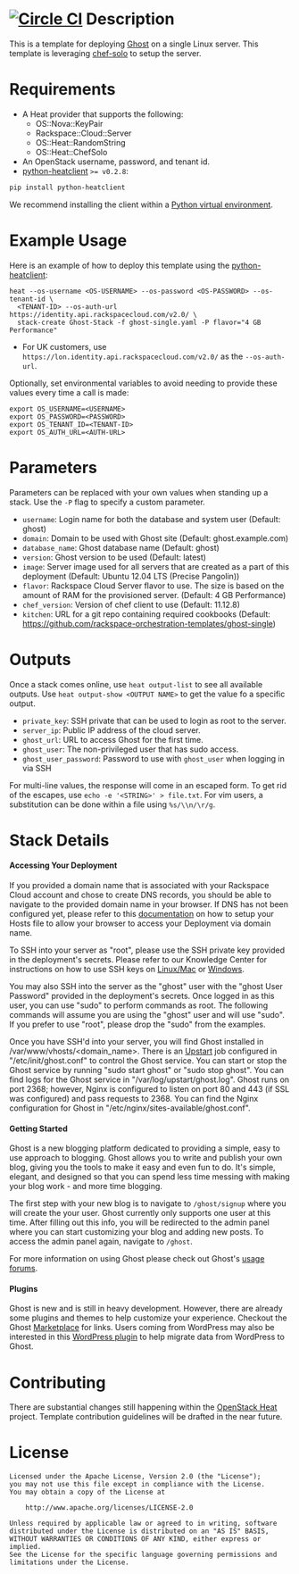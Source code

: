 [![Circle CI](https://circleci.com/gh/rackspace-orchestration-templates/ghost-single/tree/master.png?style=shield)](https://circleci.com/gh/rackspace-orchestration-templates/ghost-single)
Description
===========

This is a template for deploying [Ghost](https://ghost.org/) on a single Linux
server. This template is leveraging
[chef-solo](http://docs.opscode.com/chef_solo.html) to setup the server.

Requirements
============
* A Heat provider that supports the following:
  * OS::Nova::KeyPair
  * Rackspace::Cloud::Server
  * OS::Heat::RandomString
  * OS::Heat::ChefSolo
* An OpenStack username, password, and tenant id.
* [python-heatclient](https://github.com/openstack/python-heatclient)
`>= v0.2.8`:

```bash
pip install python-heatclient
```

We recommend installing the client within a [Python virtual
environment](http://www.virtualenv.org/).

Example Usage
=============
Here is an example of how to deploy this template using the
[python-heatclient](https://github.com/openstack/python-heatclient):

```
heat --os-username <OS-USERNAME> --os-password <OS-PASSWORD> --os-tenant-id \
  <TENANT-ID> --os-auth-url https://identity.api.rackspacecloud.com/v2.0/ \
  stack-create Ghost-Stack -f ghost-single.yaml -P flavor="4 GB Performance"
```

* For UK customers, use `https://lon.identity.api.rackspacecloud.com/v2.0/` as
the `--os-auth-url`.

Optionally, set environmental variables to avoid needing to provide these
values every time a call is made:

```
export OS_USERNAME=<USERNAME>
export OS_PASSWORD=<PASSWORD>
export OS_TENANT_ID=<TENANT-ID>
export OS_AUTH_URL=<AUTH-URL>
```

Parameters
==========
Parameters can be replaced with your own values when standing up a stack. Use
the `-P` flag to specify a custom parameter.

* `username`: Login name for both the database and system user (Default: ghost)
* `domain`: Domain to be used with Ghost site (Default: ghost.example.com)
* `database_name`: Ghost database name (Default: ghost)
* `version`: Ghost version to be used (Default: latest)
* `image`: Server image used for all servers that are created as a part of this
  deployment (Default: Ubuntu 12.04 LTS (Precise Pangolin))
* `flavor`: Rackspace Cloud Server flavor to use. The size is based on the
  amount of RAM for the provisioned server. (Default: 4 GB Performance)
* `chef_version`: Version of chef client to use (Default: 11.12.8)
* `kitchen`: URL for a git repo containing required cookbooks (Default:
  https://github.com/rackspace-orchestration-templates/ghost-single)

Outputs
=======
Once a stack comes online, use `heat output-list` to see all available outputs.
Use `heat output-show <OUTPUT NAME>` to get the value fo a specific output.

* `private_key`: SSH private that can be used to login as root to the server.
* `server_ip`: Public IP address of the cloud server.
* `ghost_url`: URL to access Ghost for the first time.
* `ghost_user`: The non-privileged user that has sudo access.
* `ghost_user_password`: Password to use with `ghost_user` when logging in via
  SSH

For multi-line values, the response will come in an escaped form. To get rid of
the escapes, use `echo -e '<STRING>' > file.txt`. For vim users, a substitution
can be done within a file using `%s/\\n/\r/g`.

Stack Details
=============
#### Accessing Your Deployment

If you provided a domain name that is associated with your Rackspace Cloud
account and chose to create DNS records, you should be able to navigate to
the provided domain name in your browser. If DNS has not been configured yet,
please refer to this
[documentation](http://www.rackspace.com/knowledge_center/article/how-do-i-modify-my-hosts-file)
on how to setup your Hosts file to allow your browser to access your
Deployment via domain name.

To SSH into your server as "root", please use the SSH private key provided in
the deployment's secrets. Please refer to our Knowledge Center for
instructions on how to use SSH keys on
[Linux/Mac](http://www.rackspace.com/knowledge_center/article/logging-in-with-a-ssh-private-key-on-linuxmac)
or
[Windows](http://www.rackspace.com/knowledge_center/article/logging-in-with-a-ssh-private-key-on-windows).

You may also SSH into the server as the "ghost" user with the "ghost User
Password" provided in the deployment's secrets. Once logged in as this user,
you can use "sudo" to perform commands as root. The following commands will
assume you are using the "ghost" user and will use "sudo". If you prefer to
use "root", please drop the "sudo" from the examples.

Once you have SSH'd into your server, you will find Ghost installed in
/var/www/vhosts/<domain_name>. There is an
[Upstart](http://upstart.ubuntu.com/) job configured in
"/etc/init/ghost.conf" to control the Ghost service. You can start or stop
the Ghost service by running "sudo start ghost" or "sudo stop ghost". You can
find logs for the Ghost service in "/var/log/upstart/ghost.log". Ghost runs
on port 2368; however, Nginx is configured to listen on port 80 and 443 (if
SSL was configured) and pass requests to 2368. You can find the Nginx
configuration for Ghost in "/etc/nginx/sites-available/ghost.conf".

#### Getting Started

Ghost is a new blogging platform dedicated to providing a simple, easy to use
approach to blogging. Ghost allows you to write and publish your own blog,
giving you the tools to make it easy and even fun to do. It's simple,
elegant, and designed so that you can spend less time messing with making
your blog work - and more time blogging.

The first step with your new blog is to navigate to `/ghost/signup` where you
will create the your user. Ghost currently only supports one user at this
time. After filling out this info, you will be redirected to the admin panel
where you can start customizing your blog and adding new posts. To access the
admin panel again, navigate to `/ghost`.

For more information on using Ghost please check out Ghost's [usage
forums](https://ghost.org/forum/using-ghost/).

#### Plugins

Ghost is new and is still in heavy development. However, there are already
some plugins and themes to help customize your experience. Checkout the Ghost
[Marketplace](http://marketplace.ghost.org/) for links. Users coming from
WordPress may also be interested in this [WordPress
plugin](http://wordpress.org/plugins/ghost/) to help migrate data from
WordPress to Ghost.

Contributing
============
There are substantial changes still happening within the [OpenStack
Heat](https://wiki.openstack.org/wiki/Heat) project. Template contribution
guidelines will be drafted in the near future.

License
=======
```
Licensed under the Apache License, Version 2.0 (the "License");
you may not use this file except in compliance with the License.
You may obtain a copy of the License at

    http://www.apache.org/licenses/LICENSE-2.0

Unless required by applicable law or agreed to in writing, software
distributed under the License is distributed on an "AS IS" BASIS,
WITHOUT WARRANTIES OR CONDITIONS OF ANY KIND, either express or implied.
See the License for the specific language governing permissions and
limitations under the License.
```
